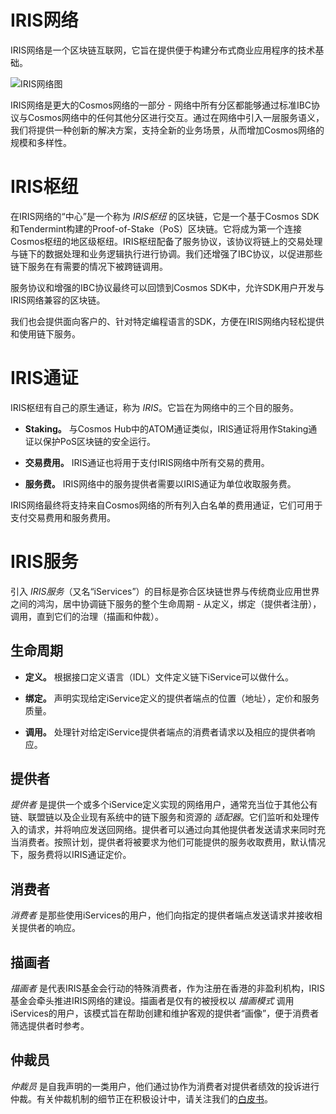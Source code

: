 # IRIS网络

IRIS网络是一个区块链互联网，它旨在提供便于构建分布式商业应用程序的技术基础。

![IRIS网络图](https://github.com/irisnet/irisnet/blob/master/images/chap2-1.png?raw=true)

IRIS网络是更大的Cosmos网络的一部分 - 网络中所有分区都能够通过标准IBC协议与Cosmos网络中的任何其他分区进行交互。通过在网络中引入一层服务语义，我们将提供一种创新的解决方案，支持全新的业务场景，从而增加Cosmos网络的规模和多样性。

# IRIS枢纽

在IRIS网络的“中心”是一个称为 *IRIS枢纽* 的区块链，它是一个基于Cosmos SDK和Tendermint构建的Proof-of-Stake（PoS）区块链。它将成为第一个连接Cosmos枢纽的地区级枢纽。IRIS枢纽配备了服务协议，该协议将链上的交易处理与链下的数据处理和业务逻辑执行进行协调。我们还增强了IBC协议，以促进那些链下服务在有需要的情况下被跨链调用。

服务协议和增强的IBC协议最终可以回馈到Cosmos SDK中，允许SDK用户开发与IRIS网络兼容的区块链。

我们也会提供面向客户的、针对特定编程语言的SDK，方便在IRIS网络内轻松提供和使用链下服务。

# IRIS通证

IRIS枢纽有自己的原生通证，称为 *IRIS*。它旨在为网络中的三个目的服务。

* **Staking。** 与Cosmos Hub中的ATOM通证类似，IRIS通证将用作Staking通证以保护PoS区块链的安全运行。

* **交易费用。** IRIS通证也将用于支付IRIS网络中所有交易的费用。

* **服务费。** IRIS网络中的服务提供者需要以IRIS通证为单位收取服务费。

IRIS网络最终将支持来自Cosmos网络的所有列入白名单的费用通证，它们可用于支付交易费用和服务费用。

# IRIS服务

引入 *IRIS服务*（又名“iServices”）的目标是弥合区块链世界与传统商业应用世界之间的鸿沟，居中协调链下服务的整个生命周期 - 从定义，绑定（提供者注册），调用，直到它们的治理（描画和仲裁）。

## 生命周期

* **定义。** 根据接口定义语言（IDL）文件定义链下iService可以做什么。

* **绑定。** 声明实现给​​定iService定义的提供者端点的位置（地址），定价和服务质量。

* **调用。** 处理针对给定iService提供者端点的消费者请求以及相应的提供者响应。

## 提供者
*提供者* 是提供一个或多个iService定义实现的网络用户，通常充当位于其他公有链、联盟链以及企业现有系统中的链下服务和资源的 *适配器*。它们监听和处理传入的请求，并将响应发送回网络。提供者可以通过向其他提供者发送请求来同时充当消费者。按照计划，提供者将被要求为他们可能提供的服务收取费用，默认情况下，服务费将以IRIS通证定价。

## 消费者
*消费者* 是那些使用iServices的用户，他们向指定的提供者端点发送请求并接收相关提供者的响应。

## 描画者
*描画者* 是代表IRIS基金会行动的特殊消费者，作为注册在香港的非盈利机构，IRIS基金会牵头推进IRIS网络的建设。描画者是仅有的被授权以 *描画模式* 调用iServices的用户，该模式旨在帮助创建和维护客观的提供者“画像”，便于消费者筛选提供者时参考。

## 仲裁员
*仲裁员* 是自我声明的一类用户，他们通过协作为消费者对提供者绩效的投诉进行仲裁。有关仲裁机制的细节正在积极设计中，请关注我们的[白皮书](resources/whitepaper-zh.md)。
